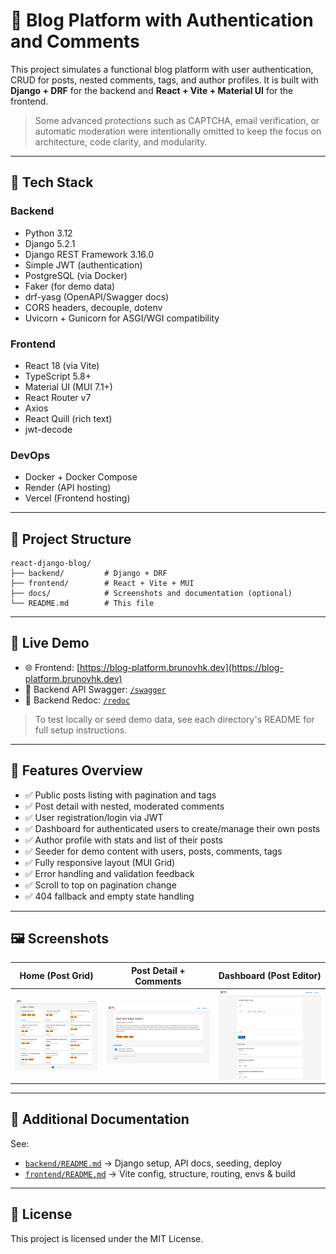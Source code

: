 # 📝 Blog Platform with Authentication and Comments

This project simulates a functional blog platform with user authentication, CRUD for posts, nested comments, tags, and author profiles.
It is built with **Django + DRF** for the backend and **React + Vite + Material UI** for the frontend.

> Some advanced protections such as CAPTCHA, email verification, or automatic moderation were intentionally omitted to keep the focus on architecture, code clarity, and modularity.

---

## 🔧 Tech Stack

### Backend

- Python 3.12
- Django 5.2.1
- Django REST Framework 3.16.0
- Simple JWT (authentication)
- PostgreSQL (via Docker)
- Faker (for demo data)
- drf-yasg (OpenAPI/Swagger docs)
- CORS headers, decouple, dotenv
- Uvicorn + Gunicorn for ASGI/WGI compatibility

### Frontend

- React 18 (via Vite)
- TypeScript 5.8+
- Material UI (MUI 7.1+)
- React Router v7
- Axios
- React Quill (rich text)
- jwt-decode

### DevOps

- Docker + Docker Compose
- Render (API hosting)
- Vercel (Frontend hosting)

---

## 🧱 Project Structure

```
react-django-blog/
├── backend/         # Django + DRF
├── frontend/        # React + Vite + MUI
├── docs/            # Screenshots and documentation (optional)
└── README.md        # This file
```

---

## 🔗 Live Demo

- 🌐 Frontend: [https://blog-platform.brunovhk.dev](https://blog-platform.brunovhk.dev)
- 🔧 Backend API Swagger: [`/swagger`](https://blog-backend-8qq0.onrender.com/swagger)
- 📘 Backend Redoc: [`/redoc`](https://blog-backend-8qq0.onrender.com/redoc)

> To test locally or seed demo data, see each directory's README for full setup instructions.

---

## 🧪 Features Overview

- ✅ Public posts listing with pagination and tags
- ✅ Post detail with nested, moderated comments
- ✅ User registration/login via JWT
- ✅ Dashboard for authenticated users to create/manage their own posts
- ✅ Author profile with stats and list of their posts
- ✅ Seeder for demo content with users, posts, comments, tags
- ✅ Fully responsive layout (MUI Grid)
- ✅ Error handling and validation feedback
- ✅ Scroll to top on pagination change
- ✅ 404 fallback and empty state handling

---

## 🖼️ Screenshots

| Home (Post Grid)                         | Post Detail + Comments                   | Dashboard (Post Editor)                            |
| ---------------------------------------- | ---------------------------------------- | -------------------------------------------------- |
| ![Home](docs/assets/screenshot-home.png) | ![Post](docs/assets/screenshot-post.png) | ![Dashboard](docs/assets/screenshot-dashboard.png) |

---

## 📁 Additional Documentation

See:

- [`backend/README.md`](./backend/README.md) → Django setup, API docs, seeding, deploy
- [`frontend/README.md`](./frontend/README.md) → Vite config, structure, routing, envs & build

---

## 📄 License

This project is licensed under the MIT License.
